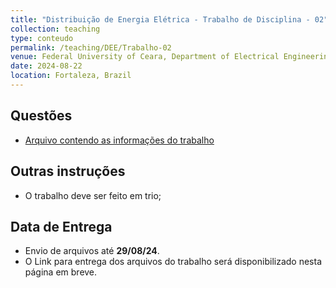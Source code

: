 ```yaml
---
title: "Distribuição de Energia Elétrica - Trabalho de Disciplina - 02"
collection: teaching
type: conteudo
permalink: /teaching/DEE/Trabalho-02
venue: Federal University of Ceara, Department of Electrical Engineering
date: 2024-08-22
location: Fortaleza, Brazil
---
```


## Questões

- [Arquivo contendo as informações do trabalho](https://drive.google.com/file/d/1aldTE0dVdun1ERru6uq4HOVCBu9X4ixh/view?usp=sharing)


## Outras instruções
- O trabalho deve ser feito em trio;


## Data de Entrega
- Envio de arquivos até **29/08/24**.
- O Link para entrega dos arquivos do trabalho será disponibilizado nesta página em breve.

